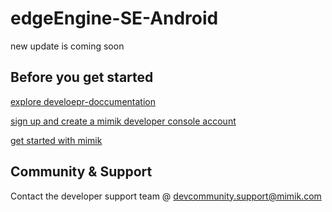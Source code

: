 # edgeEngine-SE-Android
new update is coming soon 

## Before you get started 

 [explore develoepr-doccumentation](developer.mimik.com)
 
 [sign up and create a mimik developer console account](https://developer.mimik.com/console/create_account)
 
 [get started with mimik](https://developer.mimik.com/get-started-with-edgeengine/)
 
## Community & Support  

Contact the developer support team @ devcommunity.support@mimik.com

